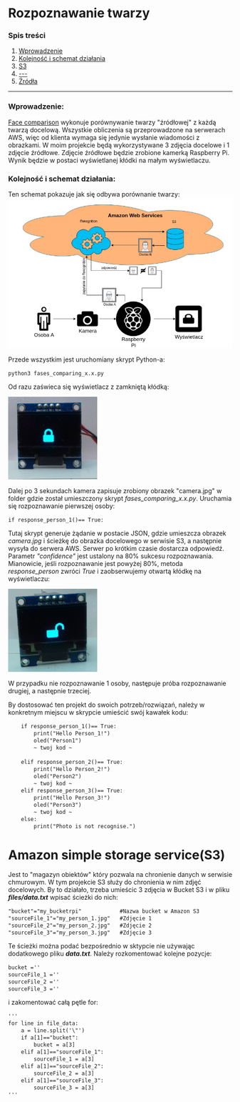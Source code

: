 Rozpoznawanie twarzy
===
### Spis treści
1. [Wprowadzenie](#wprowadzenie)
2. [Kolejność i schemat działania](#schemat)
3. [S3](#s3)
4. [---](#protokol_rsvp)
5. [Źródła](#zrodla)
---

<a name="wprowadzenie"></a>
### Wprowadzenie:

[Face comparison](https://aws.amazon.com/rekognition/) wykonuje porównywanie twarzy "źródłowej" z każdą twarzą docelową. 
Wszystkie obliczenia są przeprowadzone na serwerach AWS, więc od klienta wymaga się jedynie wysłanie wiadomości z obrazkami.
W moim projekcie będą wykorzystywane 3 zdjęcia docelowe i 1 zdjęcie źródłowe. Zdjęcie źródłowe będzie zrobione kamerką Raspberry Pi. Wynik będzie w postaci wyświetlanej kłódki na małym wyświetlaczu.

<a name="schemat"></a>
### Kolejność i schemat działania:

Ten schemat pokazuje jak się odbywa porównanie twarzy:
![Podstawowy schemat działania](files/Schemat_dzialania.jpg "Rys.1 Pydstawowy schemat działania")

Przede wszystkim jest uruchomiany skrypt Python-a:

    python3 fases_comparing_x.x.py
Od razu zaświeca się wyświetlacz z zamkniętą kłódką:

<img src="files/closed_view.jpg" width="200">

Dalej po 3 sekundach kamera zapisuje zrobiony obrazek "camera.jpg" w folder gdzie został umieszczony skrypt  *fases_comparing_x.x.py*.
Uruchamia się rozpoznawanie pierwszej osoby:

    if response_person_1()== True:

Tutaj skrypt generuje żądanie w postacie JSON, gdzie umieszcza obrazek *camera.jpg* i ścieżkę do obrazka docelowego w serwisie S3, a następnie wysyła do serwera AWS. Serwer po krótkim czasie dostarcza odpowiedź.
Parametr *"confidence"* jest ustalony na 80% sukcesu rozpoznawania. Mianowicie, jeśli rozpoznawanie jest powyżej 80%, metoda  *response_person* zwróci *True* i zaobserwujemy otwartą kłódkę na wyświetlaczu:

<img src="files/open_view.jpg" width="200">

W przypadku nie rozpoznawanie 1 osoby, następuje próba rozpoznawanie drugiej, a następnie trzeciej.

By dostosować ten projekt do swoich potrzeb/rozwiązań, należy w konkretnym miejscu w skrypcie umieścić swój kawałek kodu: 

        if response_person_1()== True:
            print("Hello Person_1!")
            oled("Person1")
            ~ twoj kod ~

        elif response_person_2()== True:
            print("Hello Person_2!")
            oled("Person2")
            ~ twoj kod ~
        elif response_person_3()== True:
            print("Hello Person_3!")
            oled("Person3")
            ~ twoj kod ~
        else:
            print("Photo is not recognise.")
           
<a name="s3"></a>           
# Amazon simple storage service(S3)
Jest to "magazyn obiektów" który pozwala na chronienie danych w serwisie chmurowym. W tym projekcie S3 służy do chronienia w nim zdjęć docelowych. By to działało, trzeba umieścic 3 zdjęcia w Bucket S3 i w pliku ***files/data.txt*** wpisać ścieżki do nich:

    "bucket"="my_bucketrpi"            #Nazwa bucket w Amazon S3
    "sourceFile_1"="my_person_1.jpg"   #Zdjęcie 1
    "sourceFile_2"="my_person_2.jpg"   #Zdjęcie 2
    "sourceFile_3"="my_person_3.jpg"   #Zdjęcie 3
Te ścieżki można podać bezpośrednio w sktypcie nie używając dodatkowego pliku ***data.txt***. Należy rozkomentować kolejne pozycje:

    bucket =''
    sourceFile_1 =''
    sourceFile_2 =''
    sourceFile_3 =''

i zakomentować całą pętle for:

    '''
    for line in file_data:
        a = line.split('\"')
        if a[1]=="bucket":
            bucket = a[3]
        elif a[1]=="sourceFile_1":
            sourceFile_1 = a[3]
        elif a[1]=="sourceFile_2":
            sourceFile_2 = a[3]
        elif a[1]=="sourceFile_3":
            sourceFile_3 = a[3]
    '''  




